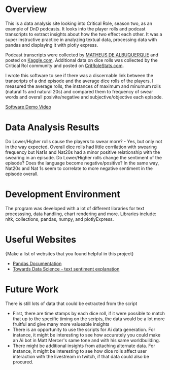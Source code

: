 # Overview

This is a data analysis site looking into Critical Role, season two, as an example of DnD podcasts. It looks into the player rolls and podcast transcripts to extract insights about how the two effect each other. It was a super instructive practice in analyzing textual data, processing data with pandas and displaying it with plotly express.

Podcast transcripts were collected by [MATHEUS DE ALBUQUERQUE](https://www.kaggle.com/matheusdalbuquerque) and posted on [Kaggle.com](https://www.kaggle.com/). Additional data on dice rolls was collected by the Critical Rol community and posted on [CritRoleStats.com](https://www.critrolestats.com/).

I wrote this software to see if there was a discernable link between the transcripts of a dnd episode and the average dice rolls of the players. I measured the average rolls, the instances of maximum and minumum rolls (natural 1s and natural 20s) and compared them to frequency of swear words and overall posivite/negative and subjective/objective each episode.

[Software Demo Video](http://youtube.link.goes.here)

# Data Analysis Results

Do Lower/Higher rolls cause the players to swear more? - Yes, but only not in the way expected. 
    Overall dice rolls had little corrilation with swearing frequency but Nat1s and Nat20s had a minor positive relationship with the swearing in an episode.
Do Lower/Higher rolls change the sentiment of the episode? Does the language become negative/positive? 
    In the same way, Nat20s and Nat 1s seem to correlate to more negative sentiment in the episode overall.
# Development Environment

The program was developed with a lot of different libraries for text processsing, data handling, chart rendering and more. Libraries include: nltk, collections, pandas, numpy, and plotlyExpress.

# Useful Websites

{Make a list of websites that you found helpful in this project}
* [Pandas Documentation](https://pandas.pydata.org/docs/)
* [Towards Data Science - text sentiment explanation](https://towardsdatascience.com/my-absolute-go-to-for-sentiment-analysis-textblob-3ac3a11d524#:~:text=Subjectivity%20quantifies%20the%20amount%20of,looking%20at%20the%20'intensity'.)

# Future Work

There is still lots of data that could be extracted from the script
* First, there are time stamps by each dice roll, if it were possible to match that up to the specific timing on the scripts, the data would be a lot more fruitful and give many more valueable insights
* There is an opportunity to use the scripts for Ai data generation. For instance, it might be interesting to see how accurately you could make an Ai bot in Matt Mercer's same tone and with his same worldbuilding.
* There might be additional insights from attaching alternate data. For instance, it might be interesting to see how dice rolls affect user interaction with the livestream in twitch, if that data could also be procured.